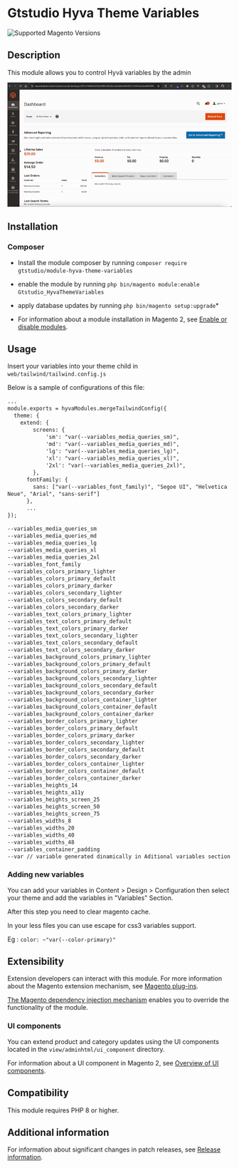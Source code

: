 # Gtstudio Hyva Theme Variables

![Supported Magento Versions][ico-compatibility]

## Description

This module allows you to control Hyvä variables by the admin 

![](docs/module.gif)

## Installation

### Composer

- Install the module composer by running `composer require gtstudio/module-hyva-theme-variables`
- enable the module by running `php bin/magento module:enable Gtstudio_HyvaThemeVariables`
- apply database updates by running `php bin/magento setup:upgrade`\*

- For information about a module installation in Magento 2, see [Enable or disable modules](https://devdocs.magento.com/guides/v2.4/install-gde/install/cli/install-cli-subcommands-enable.html).

## Usage

Insert your variables into your theme child in `web/tailwind/tailwind.config.js` 

Below is a sample of configurations of this file:

```
...
module.exports = hyvaModules.mergeTailwindConfig({
  theme: {
    extend: {
        screens: {
            'sm': "var(--variables_media_queries_sm)",
            'md': "var(--variables_media_queries_md)",
            'lg': "var(--variables_media_queries_lg)",
            'xl': "var(--variables_media_queries_xl)",
            '2xl': "var(--variables_media_queries_2xl)",
        },
      fontFamily: {
        sans: ["var(--variables_font_family)", "Segoe UI", "Helvetica Neue", "Arial", "sans-serif"]
      },
      ...
});
```

```
--variables_media_queries_sm
--variables_media_queries_md
--variables_media_queries_lg
--variables_media_queries_xl
--variables_media_queries_2xl
--variables_font_family
--variables_colors_primary_lighter
--variables_colors_primary_default
--variables_colors_primary_darker
--variables_colors_secondary_lighter
--variables_colors_secondary_default
--variables_colors_secondary_darker
--variables_text_colors_primary_lighter
--variables_text_colors_primary_default
--variables_text_colors_primary_darker
--variables_text_colors_secondary_lighter
--variables_text_colors_secondary_default
--variables_text_colors_secondary_darker
--variables_background_colors_primary_lighter
--variables_background_colors_primary_default
--variables_background_colors_primary_darker
--variables_background_colors_secondary_lighter
--variables_background_colors_secondary_default
--variables_background_colors_secondary_darker
--variables_background_colors_container_lighter
--variables_background_colors_container_default
--variables_background_colors_container_darker
--variables_border_colors_primary_lighter
--variables_border_colors_primary_default
--variables_border_colors_primary_darker
--variables_border_colors_secondary_lighter
--variables_border_colors_secondary_default
--variables_border_colors_secondary_darker
--variables_border_colors_container_lighter
--variables_border_colors_container_default
--variables_border_colors_container_darker
--variables_heights_14
--variables_heights_a11y
--variables_heights_screen_25
--variables_heights_screen_50
--variables_heights_screen_75
--variables_widths_8
--variables_widths_20
--variables_widths_40
--variables_widths_48
--variables_container_padding
--var // variable generated dinamically in Aditional variables section
```

### Adding new variables

You can add your variables in Content > Design > Configuration then select your theme and add the variables in "Variables" Section.

After this step you need to clear magento cache.

In your less files you can use escape for css3 variables support.

Eg : `color: ~"var(--color-primary)"`

## Extensibility

Extension developers can interact with this module. For more information about the Magento extension mechanism, see [Magento plug-ins](https://devdocs.magento.com/guides/v2.4/extension-dev-guide/plugins.html).

[The Magento dependency injection mechanism](https://devdocs.magento.com/guides/v2.4/extension-dev-guide/depend-inj.html) enables you to override the functionality of the module.

### UI components

You can extend product and category updates using the UI components located in the `view/adminhtml/ui_component` directory.

For information about a UI component in Magento 2, see [Overview of UI components](https://devdocs.magento.com/guides/v2.4/ui_comp_guide/bk-ui_comps.html).

## Compatibility

This module requires PHP 8 or higher.

## Additional information

For information about significant changes in patch releases, see [Release information](https://devdocs.magento.com/guides/v2.4/release-notes/bk-release-notes.html).

[ico-compatibility]: https://img.shields.io/badge/magento-%202.4-brightgreen.svg?logo=magento&longCache=true&style=flat-square